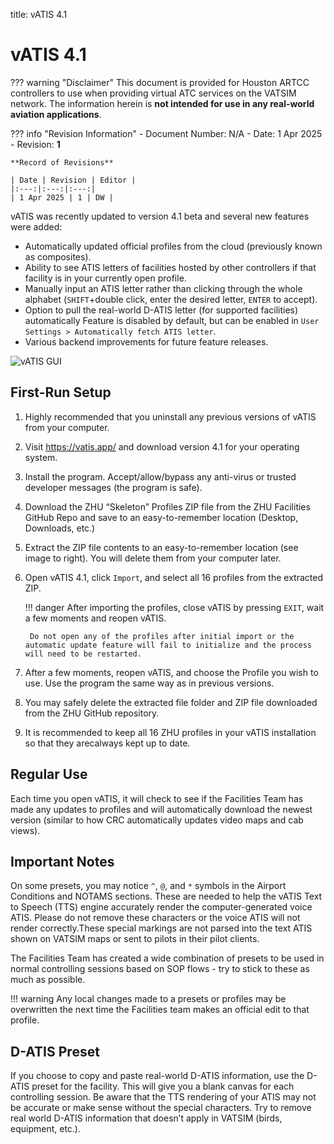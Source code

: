 title: vATIS 4.1
# vATIS 4.1

??? warning "Disclaimer"
    This document is provided for Houston ARTCC controllers to use when providing virtual ATC services on the VATSIM network. The information herein is **not intended for use in any real-world aviation applications**.

??? info "Revision Information"
    - Document Number: N/A
    - Date: 1 Apr 2025
    - Revision: **1**

    **Record of Revisions**

    | Date | Revision | Editor |
    |:---:|:---:|:---:|
    | 1 Apr 2025 | 1 | DW |

vATIS was recently updated to version 4.1 beta and several new features were added:

- Automatically updated official profiles from the cloud (previously known as composites).
- Ability to see ATIS letters of facilities hosted by other controllers if that facility is in your currently open profile.
- Manually input an ATIS letter rather than clicking through the whole alphabet (`SHIFT`+double click, enter the desired letter, `ENTER` to accept).
- Option to pull the real-world D-ATIS letter (for supported facilities) automatically Feature is disabled by default, but can be enabled in `User Settings > Automatically fetch ATIS letter`.
- Various backend improvements for future feature releases.

![vATIS GUI](https://vatis.app/assets/images/MainScreen.png)
## First-Run Setup
1. Highly recommended that you uninstall any
previous versions of vATIS from your computer.
2. Visit https://vatis.app/ and download version 4.1 for
your operating system.
3. Install the program. Accept/allow/bypass any anti-virus or trusted developer messages (the program is safe).
4. Download the ZHU “Skeleton” Profiles ZIP file from the ZHU Facilities GitHub Repo and save to an easy-to-remember location (Desktop, Downloads, etc.)
5. Extract the ZIP file contents to an easy-to-remember location (see image to right). You will delete them from your computer later.
6. Open vATIS 4.1, click `Import`, and select all 16 profiles from the extracted ZIP.

    !!! danger
        After importing the profiles, close vATIS by pressing `EXIT`, wait a few moments and reopen vATIS.
        
        Do not open any of the profiles after initial import or the automatic update feature will fail to initialize and the process will need to be restarted.

7. After a few moments, reopen vATIS, and choose the
Profile you wish to use. Use the program the same way as
in previous versions.
8. You may safely delete the extracted file folder and ZIP file downloaded from the ZHU GitHub repository.
9. It is recommended to keep all 16 ZHU profiles in your vATIS installation so that they arecalways kept up to date.

## Regular Use
Each time you open vATIS, it will check to see if the Facilities Team has made any updates to profiles and will automatically download the newest version (similar to how CRC automatically updates video maps and cab views).

## Important Notes
On some presets, you may notice `^`, `@`, and `*` symbols in the Airport Conditions and NOTAMS sections. These are needed to help the vATIS Text to Speech (TTS) engine accurately render the computer-generated voice ATIS. Please do not remove these characters or the voice ATIS will not render correctly.These special markings are not parsed into the text ATIS shown on VATSIM maps or sent to pilots in their pilot clients.

The Facilities Team has created a wide combination of presets to be used in normal controlling sessions based on SOP flows - try to stick to these as much as possible.

!!! warning
    Any local changes made to a presets or profiles may be overwritten the next time the Facilities team makes an official edit to that profile.

## D-ATIS Preset 
If you choose to copy and paste real-world D-ATIS information, use the D-ATIS preset for the facility. This will give you a blank canvas for each controlling session. Be aware that the TTS rendering of your ATIS may not be accurate or make sense without the special characters. Try to remove real world D-ATIS information that doesn’t apply in VATSIM (birds, equipment, etc.).